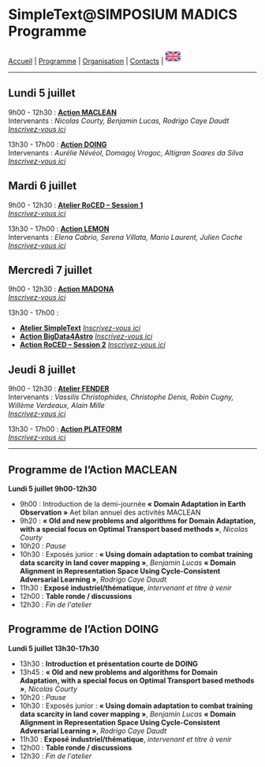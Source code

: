 
# SimpleText@SIMPOSIUM MADICS Programme

[Accueil](https://simpletext-madics.github.io/2021/simposium-madics/fr) | [Programme](https://simpletext-madics.github.io/2021/simposium-madics/fr/program) | [Organisation](https://simpletext-madics.github.io/2021/simposium-madics/fr/organisation) | [Contacts](https://simpletext-madics.github.io/2021/simposium-madics/fr/contacts) | [<img src="../EN.png" width="30">](https://simpletext-madics.github.io/2021/simposium-madics/en/program)

---

## Lundi 5 juillet
9h00 - 12h30 : **[Action MACLEAN](https://www.madics.fr/actions/maclean/)**   
Intervenants : *Nicolas Courty, Benjamin Lucas, Rodrigo Caye Daudt*   
[*Inscrivez-vous ici*](https://www.madics.fr/manifestations/organisation/inscription/?manif=1617704707.3351&group=MACLEAN)

13h30 - 17h00 : **[Action DOING](https://www.madics.fr/actions/doing/)**   
Intervenants : *Aurélie Névéol, Domagoj Vrogoc, Altigran Soares da Silva*   
[*Inscrivez-vous ici*](https://www.madics.fr/manifestations/organisation/inscription/?manif=1617704707.3351&group=DOING)

## Mardi 6 juillet
9h00 - 12h30 : **[Atelier RoCED – Session 1](https://www.madics.fr/ateliers/roced/)**   
[*Inscrivez-vous ici*](https://www.madics.fr/manifestations/organisation/inscription/?manif=1617704707.3351&group=RoCED)

13h30 - 17h00 : **[Action LEMON](https://www.madics.fr/actions/lemon/)**   
Intervenants : *Elena Cabrio, Serena Villata, Mario Laurent, Julien Coche*   
[*Inscrivez-vous ici*](https://www.madics.fr/manifestations/organisation/inscription/?manif=1617704707.3351&group=LEMON)

## Mercredi 7 juillet
9h00 - 12h30 : **[Action MADONA](https://www.madics.fr/actions/madona/)**   
[*Inscrivez-vous ici*](https://www.madics.fr/manifestations/organisation/inscription/?manif=1617704707.3351&group=MADONA)

13h30 - 17h00 :
* **[Atelier SimpleText](https://www.madics.fr/ateliers/simpletext/)** [*Inscrivez-vous ici*](https://www.madics.fr/manifestations/organisation/inscription/?manif=1617704707.3351&group=SimpleText)
* **[Action BigData4Astro](https://www.madics.fr/actions/bigdata4astro/)** [*Inscrivez-vous ici*](https://www.madics.fr/manifestations/organisation/inscription/?manif=1617704707.3351&group=BigData4Astro)
* **[Action RoCED – Session 2](https://www.madics.fr/ateliers/RoCED/)** [*Inscrivez-vous ici*](https://www.madics.fr/manifestations/organisation/inscription/?manif=1617704707.3351&group=RoCED%202)

## Jeudi 8 juillet
9h00 - 12h30 : **[Atelier FENDER](https://www.madics.fr/ateliers/fender/)**   
Intervenants : *Vassilis Christophides, Christophe Denis, Robin Cugny, Willème Verdeaux, Alain Mille*   
[*Inscrivez-vous ici*](https://www.madics.fr/manifestations/organisation/inscription/?manif=1617704707.3351&group=FENDER)

13h30 - 17h00 : **[Action PLATFORM](https://www.madics.fr/actions/platform/)**   
[*Inscrivez-vous ici*](https://www.madics.fr/manifestations/organisation/inscription/?manif=1617704707.3351&group=PLATFORM)

---

## Programme de l’Action MACLEAN
**Lundi 5 juillet 9h00-12h30**  
* 9h00 : Introduction de la demi-journée **« Domain Adaptation in Earth Observation »** Aet bilan annuel des activités MACLEAN  
* 9h20 : **« Old and new problems and algorithms for Domain Adaptation, with a special focus on Optimal Transport based methods »**, *Nicolas Courty*  
* 10h20 : *Pause*  
* 10h30 : Exposés junior :
**« Using domain adaptation to combat training data scarcity in land cover mapping »**, *Benjamin Lucas*
**« Domain Alignment in Representation Space Using Cycle-Consistent Adversarial Learning »**, *Rodrigo Caye Daudt*  
* 11h30 : **Exposé industriel/thématique**, *intervenant et titre à venir*  
* 12h00 : **Table ronde / discussions**  
* 12h30 : *Fin de l'atelier*

## Programme de l’Action DOING
**Lundi 5 juillet 13h30-17h30**  
* 13h30 : **Introduction et présentation courte de DOING**  
* 13h45 : **« Old and new problems and algorithms for Domain Adaptation, with a special focus on Optimal Transport based methods »**, *Nicolas Courty*  
* 10h20 : *Pause*  
* 10h30 : Exposés junior :
**« Using domain adaptation to combat training data scarcity in land cover mapping »**, *Benjamin Lucas*
**« Domain Alignment in Representation Space Using Cycle-Consistent Adversarial Learning »**, *Rodrigo Caye Daudt*  
* 11h30 : **Exposé industriel/thématique**, *intervenant et titre à venir*  
* 12h00 : **Table ronde / discussions**  
* 12h30 : *Fin de l'atelier*
